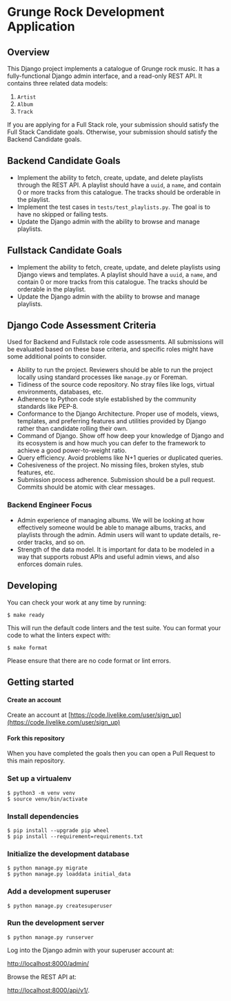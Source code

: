 # Grunge Rock Development Application

## Overview

This Django project implements a catalogue of Grunge rock music.  It has a fully-functional Django admin interface, and a read-only REST API.  It contains three related data models:

1. `Artist`
2. `Album`
3. `Track`

If you are applying for a Full Stack role, your submission should satisfy the Full Stack Candidate goals.
Otherwise, your submission should satisfy the Backend Candidate goals.

## Backend Candidate Goals

* Implement the ability to fetch, create, update, and delete playlists through the REST API.  A playlist should have a `uuid`, a `name`, and contain 0 or more tracks from this catalogue.  The tracks should be orderable in the playlist.
* Implement the test cases in `tests/test_playlists.py`.  The goal is to have no skipped or failing tests.
* Update the Django admin with the ability to browse and manage playlists.

## Fullstack Candidate Goals

* Implement the ability to fetch, create, update, and delete playlists using Django views and templates.  A playlist should have a `uuid`, a `name`, and contain 0 or more tracks from this catalogue.  The tracks should be orderable in the playlist.
* Update the Django admin with the ability to browse and manage playlists.


## Django Code Assessment Criteria

Used for Backend and Fullstack role code assessments.  All submissions will be evaluated based on these base criteria, and specific roles might have some additional points to consider.

* Ability to run the project. Reviewers should be able to run the project locally using standard processes like `manage.py` or Foreman.
* Tidiness of the source code repository. No stray files like logs, virtual environments, databases, etc.
* Adherence to Python code style established by the community standards like PEP-8.
* Conformance to the Django Architecture. Proper use of models, views, templates, and preferring features and utilities provided by Django rather than candidate rolling their own.
* Command of Django. Show off how deep your knowledge of Django and its ecosystem is and how much you can defer to the framework to achieve a good power-to-weight ratio.
* Query efficiency. Avoid problems like N+1 queries or duplicated queries.
* Cohesiveness of the project. No missing files, broken styles, stub features, etc.
* Submission process adherence. Submission should be a pull request. Commits should be atomic with clear messages.

### Backend Engineer Focus

* Admin experience of managing albums. We will be looking at how effectively someone would be able to manage albums, tracks, and playlists through the admin. Admin users will want to update details, re-order tracks, and so on.
* Strength of the data model. It is important for data to be modeled in a way that supports robust APIs and useful admin views, and also enforces domain rules.

## Developing

You can check your work at any time by running:

```shell
$ make ready
```

This will run the default code linters and the test suite.  You can format your code to what the linters expect with:

```shell
$ make format
```

Please ensure that there are no code format or lint errors.

## Getting started

#### Create an account

Create an account at [https://code.livelike.com/user/sign_up](https://code.livelike.com/user/sign_up)

#### Fork this repository

When you have completed the goals then you can open a Pull Request to this main repository.

### Set up a virtualenv

```shell
$ python3 -m venv venv
$ source venv/bin/activate
```

### Install dependencies

```shell
$ pip install --upgrade pip wheel
$ pip install --requirement=requirements.txt
```

### Initialize the development database

```shell
$ python manage.py migrate
$ python manage.py loaddata initial_data
```

### Add a development superuser

```shell
$ python manage.py createsuperuser
```

### Run the development server

```shell
$ python manage.py runserver
```

Log into the Django admin with your superuser account at:

[http://localhost:8000/admin/](http://localhost:8000/admin/)

Browse the REST API at:

[http://localhost:8000/api/v1/](http://localhost:8000/api/v1/).
